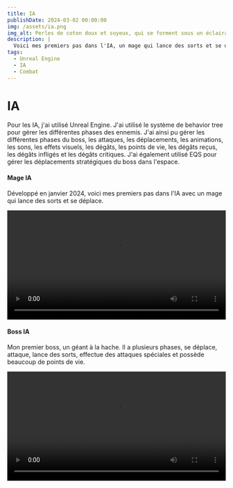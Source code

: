 ```yaml
---
title: IA
publishDate: 2024-03-02 00:00:00
img: /assets/ia.png
img_alt: Perles de coton doux et soyeux, qui se forment sous un éclairage vibrant
description: |
  Voici mes premiers pas dans l'IA, un mage qui lance des sorts et se déplace, ainsi qu'un boss à la hache.
tags:
  - Unreal Engine
  - IA
  - Combat
---
```


# IA

Pour les IA, j'ai utilisé Unreal Engine. J'ai utilisé le système de behavior tree pour gérer les différentes phases des ennemis. J'ai ainsi pu gérer les différentes phases du boss, les attaques, les déplacements, les animations, les sons, les effets visuels, les dégâts, les points de vie, les dégâts reçus, les dégâts infligés et les dégâts critiques. J'ai également utilisé EQS pour gérer les déplacements stratégiques du boss dans l'espace.

#### Mage IA

Développé en janvier 2024, voici mes premiers pas dans l'IA avec un mage qui lance des sorts et se déplace.

<div>
  <video width="100%" src="/assets/perso/mageia.mp4" controls></video>
</div>

#### Boss IA

Mon premier boss, un géant à la hache. Il a plusieurs phases, se déplace, attaque, lance des sorts, effectue des attaques spéciales et possède beaucoup de points de vie.

<div>
  <video width="100%" src="/assets/perso/boss.mp4" controls></video>
</div>

